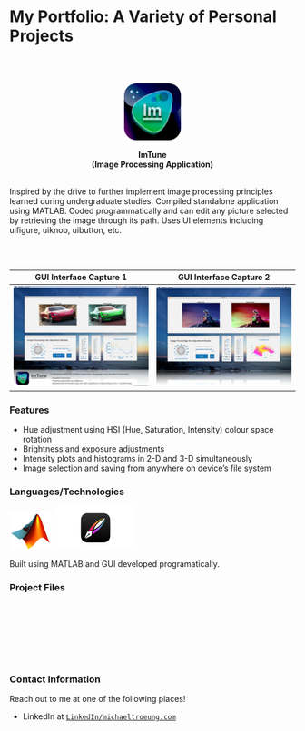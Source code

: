 # My Portfolio: A Variety of Personal Projects

<br/>
<br/>

<p align="center">
  <img src="Images/ImTuneIcon.png" width = "100">
</p>

<p align="center">
<b> ImTune <br/>
  (Image Processing Application) </b>

<br/>
<br/>
  

Inspired by the drive to further implement image processing principles learned during undergraduate studies. Compiled standalone application using MATLAB. Coded programmatically and can edit any picture selected by retrieving the image through its path. Uses UI elements including uifigure, uiknob, uibutton, etc. 

<br/>
<br/>


| GUI Interface Capture 1 | GUI Interface Capture 2 |
| :---: |:---:|
| <img src="Images/ImTune_1.png" width = "500"> |  <img src="Images/ImTune_2.png" width = "500"> | 
</p>

### Features
- Hue adjustment using HSI (Hue, Saturation, Intensity) colour space rotation
- Brightness and exposure adjustments
- Intensity plots and histograms in 2-D and 3-D simultaneously
- Image selection and saving from anywhere on device’s file system

### Languages/Technologies

<img src="Images/MATLAB_Icon.gif" width = "75">  <img src="Images/Vectornator_Logo.png" width = "145">

Built using MATLAB and GUI developed programatically.


### Project Files 

<br/>
<br/>
<br/>
<br/>
<br/>
<br/>

### Contact Information
Reach out to me at one of the following places!

- LinkedIn at <a href="https://www.linkedin.com/in/michaeltroeung/" target="_blank">`LinkedIn/michaeltroeung.com`</a>

